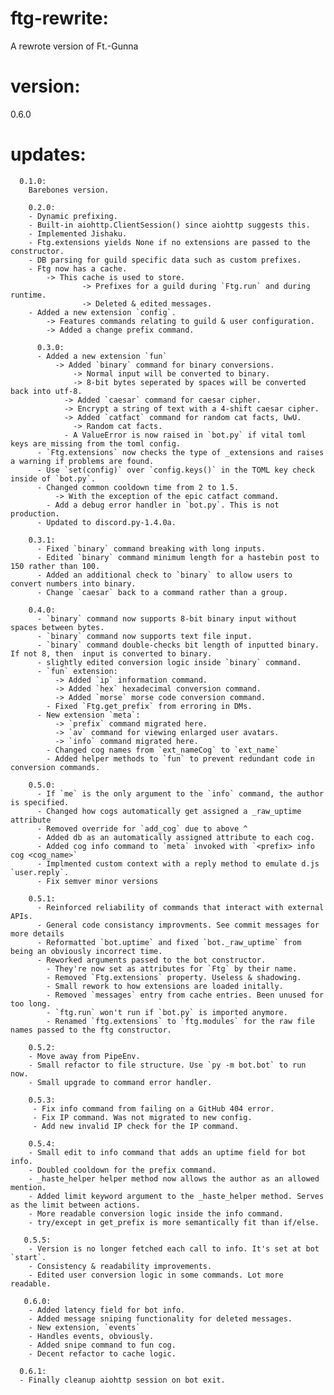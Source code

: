 # ftg-rewrite:
A rewrote version of Ft.-Gunna

# version:
0.6.0

# updates:
      0.1.0:
        Barebones version.

        0.2.0:
        - Dynamic prefixing.
        - Built-in aiohttp.ClientSession() since aiohttp suggests this.
        - Implemented Jishaku.
        - Ftg.extensions yields None if no extensions are passed to the constructor.
        - DB parsing for guild specific data such as custom prefixes.
        - Ftg now has a cache.
            -> This cache is used to store.
                    -> Prefixes for a guild during `Ftg.run` and during runtime.
                    -> Deleted & edited messages.
        - Added a new extension `config`.
            -> Features commands relating to guild & user configuration.
            -> Added a change prefix command.

          0.3.0:
          - Added a new extension `fun`
              -> Added `binary` command for binary conversions.
                  -> Normal input will be converted to binary.
                  -> 8-bit bytes seperated by spaces will be converted back into utf-8.
                -> Added `caesar` command for caesar cipher.
                -> Encrypt a string of text with a 4-shift caesar cipher.
                -> Added `catfact` command for random cat facts, UwU.
                  -> Random cat facts.
                - A ValueError is now raised in `bot.py` if vital toml keys are missing from the toml config.
          - `Ftg.extensions` now checks the type of _extensions and raises a warning if problems are found.
          - Use `set(config)` over `config.keys()` in the TOML key check inside of `bot.py`.
          - Changed common cooldown time from 2 to 1.5.
              -> With the exception of the epic catfact command.
            - Add a debug error handler in `bot.py`. This is not production.
          - Updated to discord.py-1.4.0a.

        0.3.1:
          - Fixed `binary` command breaking with long inputs.
          - Edited `binary` command minimum length for a hastebin post to 150 rather than 100.
          - Added an additional check to `binary` to allow users to convert numbers into binary.
          - Change `caesar` back to a command rather than a group.

        0.4.0:
          - `binary` command now supports 8-bit binary input without spaces between bytes.
          - `binary` command now supports text file input.
          - `binary` command double-checks bit length of inputted binary. If not 8, then  input is converted to binary.
          - slightly edited conversion logic inside `binary` command.
          - `fun` extension:
              -> Added `ip` information command.
              -> Added `hex` hexadecimal conversion command.
              -> Added `morse` morse code conversion command.
            - Fixed `Ftg.get_prefix` from erroring in DMs.
          - New extension `meta`:
              -> `prefix` command migrated here.
              -> `av` command for viewing enlarged user avatars.
              -> `info` command migrated here.
            - Changed cog names from `ext_nameCog` to `ext_name`
            - Added helper methods to `fun` to prevent redundant code in conversion commands.

        0.5.0:
          - If `me` is the only argument to the `info` command, the author is specified.
          - Changed how cogs automatically get assigned a _raw_uptime attribute
          - Removed override for `add_cog` due to above ^
          - Added db as an automatically assigned attribute to each cog.
          - Added cog info command to `meta` invoked with `<prefix> info cog <cog_name>`
          - Implmented custom context with a reply method to emulate d.js `user.reply`.
          - Fix semver minor versions

        0.5.1:
          - Reinforced reliability of commands that interact with external APIs.
          - General code consistancy improvments. See commit messages for more details
          - Reformatted `bot.uptime` and fixed `bot._raw_uptime` from being an obviously incorrect time.
          - Reworked arguments passed to the bot constructor.
            - They're now set as attributes for `Ftg` by their name.
            - Removed `Ftg.extensions` property. Useless & shadowing.
            - Small rework to how extensions are loaded initally.
            - Removed `messages` entry from cache entries. Been unused for too long.
            - `ftg.run` won't run if `bot.py` is imported anymore.
            - Renamed `ftg.extensions` to `ftg.modules` for the raw file names passed to the ftg constructor.

        0.5.2:
        - Move away from PipeEnv.
        - Small refactor to file structure. Use `py -m bot.bot` to run now.
        - Small upgrade to command error handler.

        0.5.3:
         - Fix info command from failing on a GitHub 404 error.
         - Fix IP command. Was not migrated to new config.
         - Add new invalid IP check for the IP command.

        0.5.4:
        - Small edit to info command that adds an uptime field for bot info.
        - Doubled cooldown for the prefix command.
        - _haste_helper helper method now allows the author as an allowed mention.
        - Added limit keyword argument to the _haste_helper method. Serves as the limit between actions.
        - More readable conversion logic inside the info command.
        - try/except in get_prefix is more semantically fit than if/else.

       0.5.5:
        - Version is no longer fetched each call to info. It's set at bot `start`.
        - Consistency & readability improvements.
        - Edited user conversion logic in some commands. Lot more readable.

       0.6.0:
        - Added latency field for bot info.
        - Added message sniping functionality for deleted messages.
        - New extension, `events`
        - Handles events, obviously.
        - Added snipe command to fun cog.
        - Decent refactor to cache logic.

      0.6.1:
      - Finally cleanup aiohttp session on bot exit.
